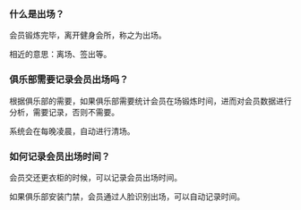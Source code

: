 ### 什么是出场？

会员锻炼完毕，离开健身会所，称之为出场。

相近的意思：离场、签出等。

### 俱乐部需要记录会员出场吗？

根据俱乐部的需要，如果俱乐部需要统计会员在场锻炼时间，进而对会员数据进行分析，需要记录，否则不需要。

系统会在每晚凌晨，自动进行清场。

### 如何记录会员出场时间？

会员交还更衣柜的时候，可以记录会员出场时间。

如果俱乐部安装门禁，会员通过人脸识别出场，可以自动记录时间。